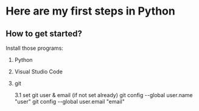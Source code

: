 # Here are my first steps in Python

## How to get started?
Install those programs:
1. Python  
2. Visual Studio Code
3. git

    3.1 set git user & email (if not set already)
        git config --global user.name "user" 
        git config --global user.email "email"